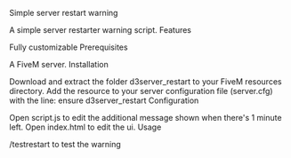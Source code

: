 Simple server restart warning

A simple server restarter warning script.
Features

Fully customizable
Prerequisites

A FiveM server.
Installation

Download and extract the folder d3server_restart to your FiveM resources directory.
Add the resource to your server configuration file (server.cfg) with the line: ensure d3server_restart
Configuration

Open script.js to edit the additional message shown when there's 1 minute left.
Open index.html to edit the ui.
Usage

/testrestart to test the warning
